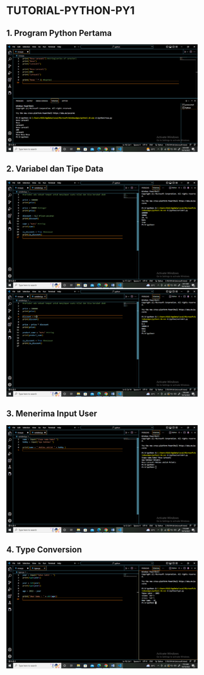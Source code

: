 # TUTORIAL-PYTHON-PY1

## 1. Program Python Pertama

<img src="https://github.com/rosalarasati/TUTORIAL-PYTHON-PY1/blob/main/py.png">


## 2. Variabel dan Tipe Data

<img src="https://github.com/rosalarasati/TUTORIAL-PYTHON-PY1/blob/main/variabel.1.png">

<img src="https://github.com/rosalarasati/TUTORIAL-PYTHON-PY1/blob/main/variabel.2.png">


## 3. Menerima Input User

<img src="https://github.com/rosalarasati/TUTORIAL-PYTHON-PY1/blob/main/user.png">


## 4. Type Conversion

<img src="https://github.com/rosalarasati/TUTORIAL-PYTHON-PY1/blob/main/type.png">
